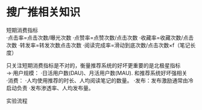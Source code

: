 # 搜广推相关知识
短期消费指标  
·点击率=点击次数/曝光次数
·点赞率=点赞次数/点击次数
·收藏率=收藏次数/点击次数
·转发率=转发次数点击次数
·阅读完成率=滑动到底次数/点击次数×f（笔记长度）

只关注短期消费指标是不对的，衡量推荐系统的好坏更重要的是北极星指标  
→·用户规模：
·日活用户数(DAU)、月活用户数(MAU). 和推荐系统好坏强相关  
·消费：
·人均使用推荐的时长、人均阅读笔记的数量。
·发布：发布激励通常由冷启动负责
·发布渗透率、人均发布量。

实验流程  
